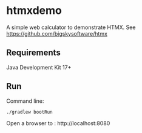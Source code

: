 # htmxdemo
A simple web calculator to demonstrate HTMX.
See https://github.com/bigskysoftware/htmx

## Requirements

Java Development Kit 17+

## Run

Command line:
```
./gradlew bootRun
```

Open a browser to : http://localhost:8080

